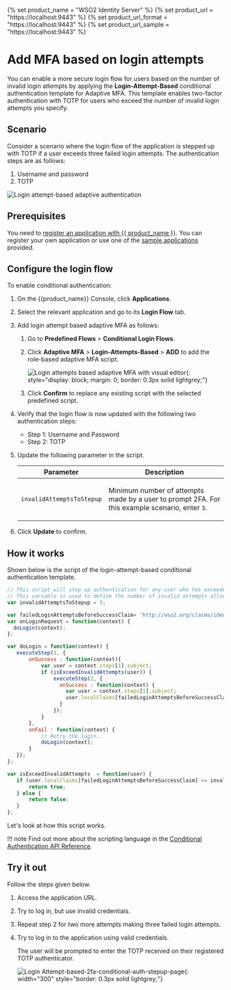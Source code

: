 {% set product_name = "WSO2 Identity Server" %}
{% set product_url = "https://localhost:9443" %}
{% set product_url_format = "https://localhost:9443" %}
{% set product_url_sample = "https://localhost:9443" %}

# Add MFA based on login attempts

You can enable a more secure login flow for users based on the number of invalid login attempts by applying the **Login-Attempt-Based** conditional authentication template for Adaptive MFA. This template enables two-factor authentication with TOTP for users who exceed the number of invalid login attempts you specify.

## Scenario

Consider a scenario where the login flow of the application is stepped up with TOTP if a user exceeds three failed login attempts. The authentication steps are as follows:

1. Username and password
2. TOTP

![Login attempt-based adaptive authentication]({{base_path}}/assets/img/guides/conditional-auth/login-attempt-based-adaptive-auth.png)

## Prerequisites

You need to [register an application with {{ product_name }}]({{base_path}}/guides/applications/). You can register your own application or use one of the [sample applications]({{base_path}}/get-started/try-samples/) provided.

## Configure the login flow

To enable conditional authentication:

1. On the {{product_name}} Console, click **Applications**.

2. Select the relevant application and go to its **Login Flow** tab.

3. Add login attempt based adaptive MFA as follows:

    1. Go to **Predefined Flows** > **Conditional Login Flows**.

    2. Click **Adaptive MFA** > **Login-Attempts-Based** > **ADD** to add the role-based adaptive MFA script.

        ![Login attempts based adaptive MFA with visual editor]({{base_path}}/assets/img/guides/conditional-auth/login-attempt-based-adaptive-mfa-with-visual-editor.png){: style="display: block; margin: 0; border: 0.3px solid lightgrey;"}

    3. Click **Confirm** to replace any existing script with the selected predefined script.

4. Verify that the login flow is now updated with the following two authentication steps:

    - Step 1: Username and Password
    - Step 2: TOTP

5. Update the following parameter in the script.

      <table>
         <thead>
            <tr>
               <th>Parameter</th>
               <th>Description</th>
            </tr>
         </thead>
         <tbody>
            <tr>
               <td><code>invalidAttemptsToStepup</code></td>
               <td><p> Minimum number of attempts made by a user to prompt 2FA. For this example scenario, enter <code>3</code>.</td>
            </tr>
         </tbody>
      </table>

6. Click **Update** to confirm.

## How it works

Shown below is the script of the login-attempt-based conditional authentication template.

```js
// This script will step up authentication for any user who has exceeded 3 invalid login attempts continuously.
// This variable is used to define the number of invalid attempts allowed before prompting the second facto.
var invalidAttemptsToStepup = 3;

var failedLoginAttemptsBeforeSuccessClaim= 'http://wso2.org/claims/identity/failedLoginAttemptsBeforeSuccess';
var onLoginRequest = function(context) {
  doLogin(context);
};

var doLogin = function(context) {
   executeStep(1, {
       onSuccess : function(context){
           var user = context.steps[1].subject;
           if (isExceedInvalidAttempts(user)) {
               executeStep(2, {
                 onSuccess : function(context) {
                   var user = context.steps[1].subject;
                   user.localClaims[failedLoginAttemptsBeforeSuccessClaim] = "0";
                 }
               });
           }
       },
       onFail : function(context) {
           // Retry the login..
           doLogin(context);
       }
   });
};

var isExceedInvalidAttempts  = function(user) {
   if (user.localClaims[failedLoginAttemptsBeforeSuccessClaim] >= invalidAttemptsToStepup) {
       return true;
   } else {
       return false;
   }
};
```

Let's look at how this script works.

<!-- ADD CONTENT -->

!!! note
      Find out more about the scripting language in the [Conditional Authentication API Reference]({{base_path}}/references/conditional-auth/api-reference/).

## Try it out

Follow the steps given below.

1. Access the application URL.
2. Try to log in, but use invalid credentials.
3. Repeat step 2 for two more attempts making three failed login attempts.
4. Try to log in to the application using valid credentials.

    The user will be prompted to enter the TOTP received on their registered TOTP authenticator.

    ![Login Attempt-based-2fa-conditional-auth-stepup-page]({{base_path}}/assets/img/guides/conditional-auth/totp-step-up.png){: width="300" style="border: 0.3px solid lightgrey;"}